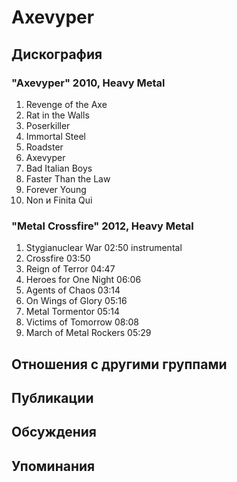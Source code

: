 # Axevyper



## Дискография

### "Axevyper" 2010, Heavy Metal

1. Revenge of the Axe
2. Rat in the Walls
3. Poserkiller
4. Immortal Steel
5. Roadster
6. Axevyper
7. Bad Italian Boys
8. Faster Than the Law
9. Forever Young	 
10. Non и Finita Qui

### "Metal Crossfire" 2012, Heavy Metal

1. Stygianuclear War	02:50	  instrumental
2. Crossfire	03:50	 
3. Reign of Terror	04:47	 
4. Heroes for One Night	06:06	 
5. Agents of Chaos	03:14	 
6. On Wings of Glory	05:16	 
7. Metal Tormentor	05:14	 
8. Victims of Tomorrow	08:08	 
9. March of Metal Rockers	05:29	


## Отношения с другими группами


## Публикации


## Обсуждения


## Упоминания

